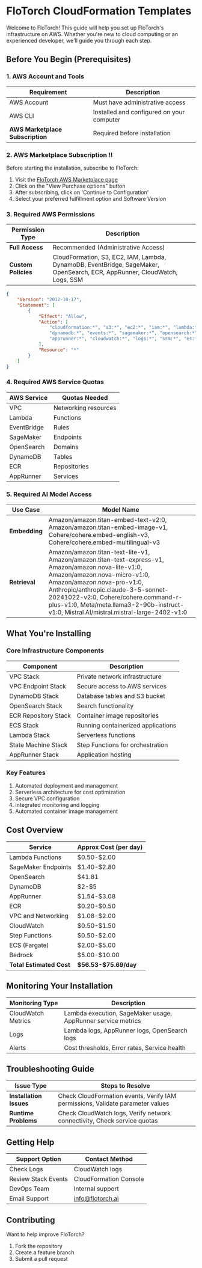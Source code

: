 # FloTorch CloudFormation Templates

Welcome to FloTorch! This guide will help you set up FloTorch's infrastructure on AWS. Whether you're new to cloud computing or an experienced developer, we'll guide you through each step.

## Before You Begin (Prerequisites)

### 1. AWS Account and Tools

| Requirement                  | Description                               |
| ---------------------------- | ----------------------------------------- |
| AWS Account                  | Must have administrative access           |
| AWS CLI                      | Installed and configured on your computer |
| **AWS Marketplace Subscription** | Required before installation              |

### 2. AWS Marketplace Subscription :bangbang:

Before starting the installation, subscribe to FloTorch:

1. Visit the [FloTorch AWS Marketplace page](https://aws.amazon.com/marketplace/pp/prodview-z5zcvloh7l3ky?ref_=aws-mp-console-subscription-detail-payg)
2. Click on the "View Purchase options" button
3. After subscribing, click on 'Continue to Configuration'
4. Select your preferred fulfillment option and Software Version

### 3. Required AWS Permissions

| Permission Type     | Description                                                                                                               |
| ------------------- | ------------------------------------------------------------------------------------------------------------------------- |
| **Full Access**     | Recommended (Administrative Access)                                                                                       |
| **Custom Policies** | CloudFormation, S3, EC2, IAM, Lambda, DynamoDB, EventBridge, SageMaker, OpenSearch, ECR, AppRunner, CloudWatch, Logs, SSM |

```json
{
    "Version": "2012-10-17",
    "Statement": [
        {
            "Effect": "Allow",
            "Action": [
                "cloudformation:*", "s3:*", "ec2:*", "iam:*", "lambda:*",
                "dynamodb:*", "events:*", "sagemaker:*", "opensearch:*", "ecr:*",
                "apprunner:*", "cloudwatch:*", "logs:*", "ssm:*", "es:*"
            ],
            "Resource": "*"
        }
    ]
}
```

### 4. Required AWS Service Quotas

| AWS Service | Quotas Needed        |
| ----------- | -------------------- |
| VPC         | Networking resources |
| Lambda      | Functions            |
| EventBridge | Rules                |
| SageMaker   | Endpoints            |
| OpenSearch  | Domains              |
| DynamoDB    | Tables               |
| ECR         | Repositories         |
| AppRunner   | Services             |

### 5. Required AI Model Access

| Use Case      | Model Name                                                                                                                                                                                                                                                                                                                                |
| ------------- | ----------------------------------------------------------------------------------------------------------------------------------------------------------------------------------------------------------------------------------------------------------------------------------------------------------------------------------------- |
| **Embedding** | Amazon/amazon.titan-embed-text-v2:0, Amazon/amazon.titan-embed-image-v1, Cohere/cohere.embed-english-v3, Cohere/cohere.embed-multilingual-v3                                                                                                                                                                                              |
| **Retrieval** | Amazon/amazon.titan-text-lite-v1, Amazon/amazon.titan-text-express-v1, Amazon/amazon.nova-lite-v1:0, Amazon/amazon.nova-micro-v1:0, Amazon/amazon.nova-pro-v1:0, Anthropic/anthropic.claude-3-5-sonnet-20241022-v2:0, Cohere/cohere.command-r-plus-v1:0, Meta/meta.llama3-2-90b-instruct-v1:0, Mistral AI/mistral.mistral-large-2402-v1:0 |

## What You're Installing

### Core Infrastructure Components

| Component            | Description                        |
| -------------------- | ---------------------------------- |
| VPC Stack            | Private network infrastructure     |
| VPC Endpoint Stack   | Secure access to AWS services      |
| DynamoDB Stack       | Database tables and S3 bucket      |
| OpenSearch Stack     | Search functionality               |
| ECR Repository Stack | Container image repositories       |
| ECS Stack            | Running containerized applications |
| Lambda Stack         | Serverless functions               |
| State Machine Stack  | Step Functions for orchestration   |
| AppRunner Stack      | Application hosting                |

### Key Features

1. Automated deployment and management
2. Serverless architecture for cost optimization
3. Secure VPC configuration
4. Integrated monitoring and logging
5. Automated container image management

## Cost Overview

| Service                  | Approx Cost (per day)   |
| ------------------------ | ----------------------- |
| Lambda Functions         | \$0.50-\$2.00           |
| SageMaker Endpoints      | \$1.40-\$2.80           |
| OpenSearch               | \$41.81                 |
| DynamoDB                 | \$2-\$5                 |
| AppRunner                | \$1.54-\$3.08           |
| ECR                      | \$0.20-\$0.50           |
| VPC and Networking       | \$1.08-\$2.00           |
| CloudWatch               | \$0.50-\$1.50           |
| Step Functions           | \$0.50-\$2.00           |
| ECS (Fargate)            | \$2.00-\$5.00           |
| Bedrock                  | \$5.00-\$10.00          |
| **Total Estimated Cost** | **\$56.53-\$75.69/day** |

## Monitoring Your Installation

| Monitoring Type    | Description                                                  |
| ------------------ | ------------------------------------------------------------ |
| CloudWatch Metrics | Lambda execution, SageMaker usage, AppRunner service metrics |
| Logs               | Lambda logs, AppRunner logs, OpenSearch logs                 |
| Alerts             | Cost thresholds, Error rates, Service health                 |

## Troubleshooting Guide

| Issue Type              | Steps to Resolve                                                               |
| ----------------------- | ------------------------------------------------------------------------------ |
| **Installation Issues** | Check CloudFormation events, Verify IAM permissions, Validate parameter values |
| **Runtime Problems**    | Check CloudWatch logs, Verify network connectivity, Check service quotas       |

## Getting Help

| Support Option      | Contact Method                               |
| ------------------- | -------------------------------------------- |
| Check Logs          | CloudWatch logs                              |
| Review Stack Events | CloudFormation Console                       |
| DevOps Team         | Internal support                             |
| Email Support       | [info@flotorch.ai](mailto\:info@flotorch.ai) |

## Contributing

Want to help improve FloTorch?

1. Fork the repository
2. Create a feature branch
3. Submit a pull request

